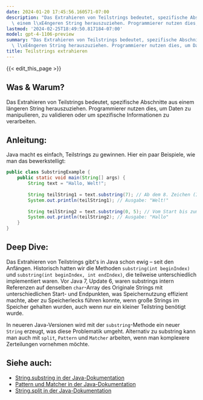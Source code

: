 ```yaml
---
date: 2024-01-20 17:45:56.160571-07:00
description: "Das Extrahieren von Teilstrings bedeutet, spezifische Abschnitte aus\
  \ einem l\xE4ngeren String herauszuziehen. Programmierer nutzen dies, um Daten zu\u2026"
lastmod: '2024-02-25T18:49:50.817184-07:00'
model: gpt-4-1106-preview
summary: "Das Extrahieren von Teilstrings bedeutet, spezifische Abschnitte aus einem\
  \ l\xE4ngeren String herauszuziehen. Programmierer nutzen dies, um Daten zu\u2026"
title: Teilstrings extrahieren
---
```


{{< edit_this_page >}}

## Was & Warum?
Das Extrahieren von Teilstrings bedeutet, spezifische Abschnitte aus einem längeren String herauszuziehen. Programmierer nutzen dies, um Daten zu manipulieren, zu validieren oder um spezifische Informationen zu verarbeiten.

## Anleitung:
Java macht es einfach, Teilstrings zu gewinnen. Hier ein paar Beispiele, wie man das bewerkstelligt:

```java
public class SubstringExample {
    public static void main(String[] args) {
        String text = "Hallo, Welt!";
        
        String teilString1 = text.substring(7); // Ab dem 8. Zeichen (Index 7)
        System.out.println(teilString1); // Ausgabe: "Welt!"
        
        String teilString2 = text.substring(0, 5); // Vom Start bis zum 5. Zeichen (Index 5, exklusiv)
        System.out.println(teilString2); // Ausgabe: "Hallo"
    }
}
```

## Deep Dive:
Das Extrahieren von Teilstrings gibt's in Java schon ewig – seit den Anfängen. Historisch hatten wir die Methoden `substring(int beginIndex)` und `substring(int beginIndex, int endIndex)`, die teilweise unterschiedlich implementiert waren. Vor Java 7, Update 6, waren substrings intern Referenzen auf denselben `char`-Array des Originale Strings mit unterschiedlichen Start- und Endpunkten, was Speichernutzung effizient machte, aber zu Speicherlecks führen konnte, wenn große Strings im Speicher gehalten wurden, auch wenn nur ein kleiner Teilstring benötigt wurde.

In neueren Java-Versionen wird mit der `substring`-Methode ein neuer `String` erzeugt, was diese Problematik umgeht. Alternativ zu substring kann man auch mit `split`, `Pattern` und `Matcher` arbeiten, wenn man komplexere Zerteilungen vornehmen möchte.

## Siehe auch:
- [String.substring in der Java-Dokumentation](https://docs.oracle.com/en/java/javase/17/docs/api/java.base/java/lang/String.html#substring(int,int))
- [Pattern und Matcher in der Java-Dokumentation](https://docs.oracle.com/en/java/javase/17/docs/api/java.base/java/util/regex/Pattern.html)
- [String.split in der Java-Dokumentation](https://docs.oracle.com/en/java/javase/17/docs/api/java.base/java/lang/String.html#split(java.lang.String))
